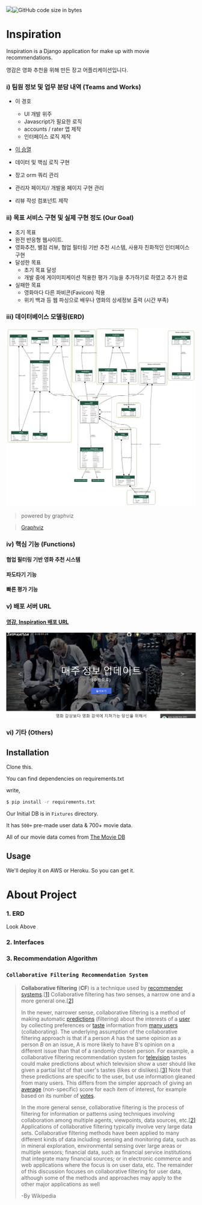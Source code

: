 [![](https://data.jsdelivr.com/v1/package/npm/jwt-decode/badge)](https://www.jsdelivr.com/package/npm/jwt-decode)![GitHub code size in bytes](https://img.shields.io/github/languages/code-size/dodonmountain/Inspiration)

# Inspiration

Inspiration is a Django application for make up with movie recommendations.

영감은 영화 추천을 위해 만든 장고 어플리케이션입니다.

### ⅰ) 팀원 정보 및 업무 분담 내역 (Teams and Works)

* 이 경호

  * UI 개발 위주
  * Javascript가 필요한 로직
  * accounts / rater 앱 제작
  * 인터페이스 로직 제작

  

*  [이 승열](https://github.com/Ssong10)
  * 데이터 및 핵심 로직 구현
  * 장고 orm 쿼리 관리 
  * 관리자 페이지// 개발용 페이지 구현 관리
  * 리뷰 작성 컴포넌트 제작



### ⅱ) 목표 서비스 구현 및 실제 구현 정도 (Our Goal)

*  초기 목표
  * 완전 반응형 웹사이트.
  * 영화추천, 별점 리뷰, 협업 필터링 기반 추천 시스템, 사용자 친화적인 인터페이스 구현
* 달성한 목표
  * 초기 목표 달성
  * 개발 중에 게이미피케이션 적용한 평가 기능을 추가하기로 하였고 추가 완료
* 실패한 목표
  * 영화마다 다른 파비콘(Favicon) 적용 
  * 위키 백과 등 웹 파싱으로 배우나 영화의 상세정보 출력 (시간 부족)

### ⅲ) 데이터베이스 모델링(ERD)

![](graphviz.png)

> powered by graphviz 

> [Graphviz]( https://www.graphviz.org/ )



### ⅳ) 핵심 기능 (Functions)

#### 협업 필터링 기반 영화 추천 시스템



#### 파도타기 기능



#### 빠른 평가 기능





### ⅴ) 배포 서버 URL 

#### [영감, Inspiration 배포 URL](http://15.165.19.28/ )



![image-20191128175259023](welcome.png)




### ⅵ) 기타 (Others)





## Installation

Clone this.

You can find dependencies on requirements.txt

write, 

```bash
$ pip install -r requirements.txt
```



Our Initial DB is in `Fixtures` directory.

It has `500+` pre-made user data & 700+ movie data.

All of our movie data comes from [The Movie DB](https://www.themoviedb.org/)



## Usage

We'll deploy it on AWS or Heroku. So you can get it.



# About Project

### 1. ERD

Look Above



### 2. Interfaces



### 3. Recommendation Algorithm

### `Collaborative Filtering Recommendation System`

> **Collaborative filtering** (**CF**) is a technique used by [recommender systems](https://en.wikipedia.org/wiki/Recommender_system).[[1\]](https://en.wikipedia.org/wiki/Collaborative_filtering#cite_note-handbook-1) Collaborative filtering has two senses, a narrow one and a more general one.[[2\]](https://en.wikipedia.org/wiki/Collaborative_filtering#cite_note-recommender-2)
>
> In the newer, narrower sense, collaborative filtering is a method of making automatic [predictions](https://en.wikipedia.org/wiki/Prediction) (filtering) about the interests of a [user](https://en.wikipedia.org/wiki/End_user) by collecting preferences or [taste](https://en.wikipedia.org/wiki/Taste_(sociology)) information from [many users](https://en.wikipedia.org/wiki/Crowdsourcing) (collaborating). The underlying assumption of the collaborative filtering approach is that if a person *A* has the same opinion as a person *B* on an issue, A is more likely to have B's opinion on a different issue than that of a randomly chosen person. For example, a collaborative filtering recommendation system for [television](https://en.wikipedia.org/wiki/Television) tastes could make predictions about which television show a user should like given a partial list of that user's tastes (likes or dislikes).[[3\]](https://en.wikipedia.org/wiki/Collaborative_filtering#cite_note-3) Note that these predictions are specific to the user, but use information gleaned from many users. This differs from the simpler approach of giving an [average](https://en.wikipedia.org/wiki/Average) (non-specific) score for each item of interest, for example based on its number of [votes](https://en.wikipedia.org/wiki/Vote).
>
> In the more general sense, collaborative filtering is the process of filtering for information or patterns using techniques involving collaboration among multiple agents, viewpoints, data sources, etc.[[2\]](https://en.wikipedia.org/wiki/Collaborative_filtering#cite_note-recommender-2) Applications of collaborative filtering typically involve very large data sets. Collaborative filtering methods have been applied to many different kinds of data including: sensing and monitoring data, such as in mineral exploration, environmental sensing over large areas or multiple sensors; financial data, such as financial service institutions that integrate many financial sources; or in electronic commerce and web applications where the focus is on user data, etc. The remainder of this discussion focuses on collaborative filtering for user data, although some of the methods and approaches may apply to the other major applications as well
>
> -By Wikipedia





